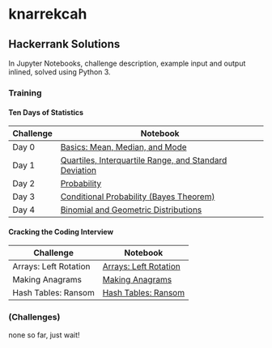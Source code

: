 # knarrekcah
## Hackerrank Solutions
In Jupyter Notebooks, challenge description, example input and output inlined, solved using Python 3.
### Training
#### Ten Days of Statistics

| Challenge | Notebook |
| --- | --- |
| Day 0 | [Basics: Mean, Median, and Mode](ten_days_of_statistics/0_basics.ipynb) |
| Day 1 | [Quartiles, Interquartile Range, and Standard Deviation](ten_days_of_statistics/1_quartiles_iqr_stdd.ipynb) |
| Day 2 | [Probability](ten_days_of_statistics/2_probability.ipynb) |
| Day 3 | [Conditional Probability (Bayes Theorem)](ten_days_of_statistics/3_conditional_probability.ipynb) |
| Day 4 | [Binomial and Geometric Distributions](ten_days_of_statistics/4_binomial.ipynb) |

#### Cracking the Coding Interview 

| Challenge | Notebook |
| --- | --- |
| Arrays: Left Rotation | [Arrays: Left Rotation](cracking_the_coding_interview/arrays_left_rotation.ipynb) |
| Making Anagrams | [Making Anagrams](cracking_the_coding_interview/making_anagrams.ipynb) |
| Hash Tables: Ransom | [Hash Tables: Ransom](cracking_the_coding_interview/hash_tables_ransom_note.ipynb) |
### (Challenges)
none so far, just wait!
